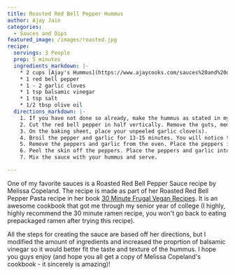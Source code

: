 ```yaml
---
title: Roasted Red Bell Pepper Hummus
author: Ajay Jain
categories:
  - Sauces and Dips
featured_image: /images/roasted.jpg
recipe:
  servings: 3 People
  prep: 5 minutes
  ingredients_markdown: |-
    * 2 cups [Ajay's Hummus](https://www.ajaycooks.com/sauces%20and%20dips/2020/03/30/hummus/)
    * 1 red bell pepper
    * 1 - 2 garlic cloves
    * 1 tsp balsamic vinegar
    * 1 tsp salt
    * 1/2 tbsp olive oil
  directions_markdown: |-
    1. If you have not done so already, make the hummus as stated in my earlier recipe. You can also substitute in store bought hummus.
    2. Cut the red bell pepper in half vertically. Remove the guts, membranes, and seeds. Press the peppers down with the skin facing up until the inner part of the pepper is lying nearly flat on a baking sheet.
    3. On the baking sheet, place your unpeeled garlic clove(s).
    4. Broil the pepper and garlic for 13-15 minutes. You will notice that broiling is complete when the pepper is starting to char and decent parts of the skin will be blackened.
    5. Remove the peppers and garlic from the oven. Place the peppers in a bowl and cover for five minutes so they can cool and steam.
    6. Peel the skin off the peppers. Place the peppers and garlic into a blender and puree. Add the olive oil, balsamic vinegar, and salt and continue to puree.
    7. Mix the sauce with your hummus and serve.

---
```

One of my favorite sauces is a Roasted Red Bell Pepper Sauce recipe by Melissa Copeland. The recipe is made as part of her Roasted Red Bell Pepper Pasta recipe in her book [30 Minute Frugal Vegan Recipes](https://www.amazon.com/30-Minute-Frugal-Vegan-Recipes-Plant-Based-ebook/dp/B07KW1JQ5J/ref=sr_1_2?crid=2DKVGE0ZGVG3A&dchild=1&keywords=30+minute+frugal+vegan+recipes&qid=1585894818&sprefix=30+minute+frugal+%2Caps%2C171&sr=8-2). It is an awesome cookbook that got me through my senior year of college (I highly, highly recommend the 30 minute ramen recipe, you won't go back to eating prepackaged ramen after trying this recipe).

All the steps for creating the sauce are based off her directions, but I modified the amount of ingredients and increased the proprtion of balsamic vinegar so it would better fit the taste and texture of the hummus. I hope you guys enjoy (and hope you all get a copy of Melissa Copeland's cookbook - it sincerely is amazing)!

